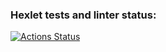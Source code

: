 ### Hexlet tests and linter status:
[![Actions Status](https://github.com/menuaone/js-oop-project-62/actions/workflows/hexlet-check.yml/badge.svg)](https://github.com/menuaone/js-oop-project-62/actions)